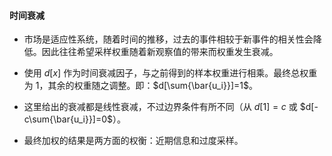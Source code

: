 #### 时间衰减

- 市场是适应性系统，随着时间的推移，过去的事件相较于新事件的相关性会降低。因此往往希望采样权重随着新观察值的带来而权重发生衰减。

- 使用 $d[x]$ 作为时间衰减因子，与之前得到的样本权重进行相乘。最终总权重为 $1$，其余的权重随之调整。即：$d[\sum{\bar{u_i}}]=1$。

- 这里给出的衰减都是线性衰减，不过边界条件有所不同（从 $d[1]=c$ 或 $d[-c\sum{\bar{u_i}}]=0$）。

- 最终加权的结果是两方面的权衡：近期信息和过度采样。